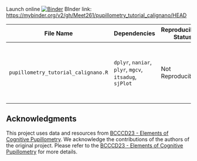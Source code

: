 Launch online [![Binder](https://mybinder.org/badge_logo.svg)](https://mybinder.org/v2/gh/Meet261/pupillometry_tutorial_calignano/HEAD)
BInder link: https://mybinder.org/v2/gh/Meet261/pupillometry_tutorial_calignano/HEAD

| **File Name**                                          | **Dependencies**                                                                                                                | **Reproducibility Status** | **Issue/Obstacle**                                                                                                                                                                                                                                           |
|--------------------------------------------------------|----------------------------------------------------------------------------------------------------------------------------------|----------------------------|---------------------------------------------------------------------------------------------------------------------------------------------------------------------------------------------------------------------------------------------------------------|
| `pupillometry_tutorial_calignano.R`                           | `dplyr`, `naniar`, `plyr`, `mgcv`, `itsadug`, `sjPlot`                                                                           | Not Reproducible            | The dataset is loaded from a local path (`~Downloads/dataset_tutorial.csv`), which is system-specific and not accessible within a Binder environment. The script also does not download the dataset programmatically.    

## Acknowledgments

This project uses data and resources from [BCCCD23 - Elements of Cognitive Pupillometry](https://osf.io/qhaf8/). We acknowledge the contributions of the authors of the original project. Please refer to the [BCCCD23 - Elements of Cognitive Pupillometry](https://osf.io/qhaf8/) for more details.
